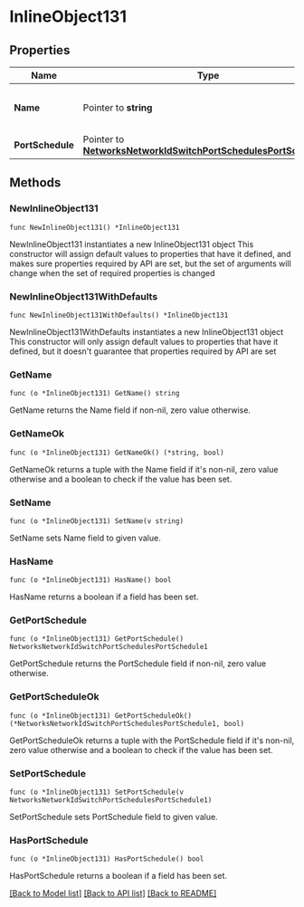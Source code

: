 # InlineObject131

## Properties

Name | Type | Description | Notes
------------ | ------------- | ------------- | -------------
**Name** | Pointer to **string** | The name for your port schedule. | [optional] 
**PortSchedule** | Pointer to [**NetworksNetworkIdSwitchPortSchedulesPortSchedule1**](NetworksNetworkIdSwitchPortSchedulesPortSchedule1.md) |  | [optional] 

## Methods

### NewInlineObject131

`func NewInlineObject131() *InlineObject131`

NewInlineObject131 instantiates a new InlineObject131 object
This constructor will assign default values to properties that have it defined,
and makes sure properties required by API are set, but the set of arguments
will change when the set of required properties is changed

### NewInlineObject131WithDefaults

`func NewInlineObject131WithDefaults() *InlineObject131`

NewInlineObject131WithDefaults instantiates a new InlineObject131 object
This constructor will only assign default values to properties that have it defined,
but it doesn't guarantee that properties required by API are set

### GetName

`func (o *InlineObject131) GetName() string`

GetName returns the Name field if non-nil, zero value otherwise.

### GetNameOk

`func (o *InlineObject131) GetNameOk() (*string, bool)`

GetNameOk returns a tuple with the Name field if it's non-nil, zero value otherwise
and a boolean to check if the value has been set.

### SetName

`func (o *InlineObject131) SetName(v string)`

SetName sets Name field to given value.

### HasName

`func (o *InlineObject131) HasName() bool`

HasName returns a boolean if a field has been set.

### GetPortSchedule

`func (o *InlineObject131) GetPortSchedule() NetworksNetworkIdSwitchPortSchedulesPortSchedule1`

GetPortSchedule returns the PortSchedule field if non-nil, zero value otherwise.

### GetPortScheduleOk

`func (o *InlineObject131) GetPortScheduleOk() (*NetworksNetworkIdSwitchPortSchedulesPortSchedule1, bool)`

GetPortScheduleOk returns a tuple with the PortSchedule field if it's non-nil, zero value otherwise
and a boolean to check if the value has been set.

### SetPortSchedule

`func (o *InlineObject131) SetPortSchedule(v NetworksNetworkIdSwitchPortSchedulesPortSchedule1)`

SetPortSchedule sets PortSchedule field to given value.

### HasPortSchedule

`func (o *InlineObject131) HasPortSchedule() bool`

HasPortSchedule returns a boolean if a field has been set.


[[Back to Model list]](../README.md#documentation-for-models) [[Back to API list]](../README.md#documentation-for-api-endpoints) [[Back to README]](../README.md)


